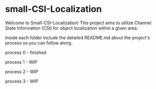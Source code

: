# small-CSI-Localization

Welcome to Small-CSI-Localization! This project aims to utilize Channel State Information (CSI) for object localization within a given area.

Inside each folder include the detailed README.md about the project's process so you can follow along.

process 0 - finished

process 1 - WIP

process 2 - WIP

process 3 - WIP
